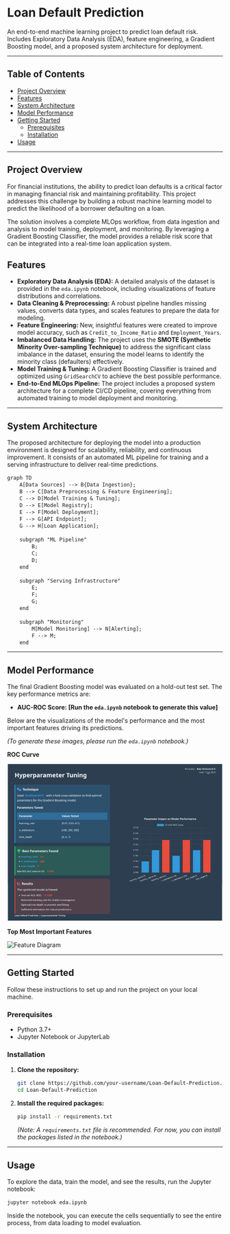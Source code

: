 # Loan Default Prediction

An end-to-end machine learning project to predict loan default risk. Includes Exploratory Data Analysis (EDA), feature engineering, a Gradient Boosting model, and a proposed system architecture for deployment.

---

## Table of Contents

- [Project Overview](#project-overview)
- [Features](#features)
- [System Architecture](#system-architecture)
- [Model Performance](#model-performance)
- [Getting Started](#getting-started)
  - [Prerequisites](#prerequisites)
  - [Installation](#installation)
- [Usage](#usage)

---

## Project Overview

For financial institutions, the ability to predict loan defaults is a critical factor in managing financial risk and maintaining profitability. This project addresses this challenge by building a robust machine learning model to predict the likelihood of a borrower defaulting on a loan.

The solution involves a complete MLOps workflow, from data ingestion and analysis to model training, deployment, and monitoring. By leveraging a Gradient Boosting Classifier, the model provides a reliable risk score that can be integrated into a real-time loan application system.

## Features

*   **Exploratory Data Analysis (EDA):** A detailed analysis of the dataset is provided in the `eda.ipynb` notebook, including visualizations of feature distributions and correlations.
*   **Data Cleaning & Preprocessing:** A robust pipeline handles missing values, converts data types, and scales features to prepare the data for modeling.
*   **Feature Engineering:** New, insightful features were created to improve model accuracy, such as `Credit_to_Income_Ratio` and `Employment_Years`.
*   **Imbalanced Data Handling:** The project uses the **SMOTE (Synthetic Minority Over-sampling Technique)** to address the significant class imbalance in the dataset, ensuring the model learns to identify the minority class (defaulters) effectively.
*   **Model Training & Tuning:** A Gradient Boosting Classifier is trained and optimized using `GridSearchCV` to achieve the best possible performance.
*   **End-to-End MLOps Pipeline:** The project includes a proposed system architecture for a complete CI/CD pipeline, covering everything from automated training to model deployment and monitoring.

---

## System Architecture

The proposed architecture for deploying the model into a production environment is designed for scalability, reliability, and continuous improvement. It consists of an automated ML pipeline for training and a serving infrastructure to deliver real-time predictions.

```mermaid
graph TD
    A[Data Sources] --> B{Data Ingestion};
    B --> C[Data Preprocessing & Feature Engineering];
    C --> D[Model Training & Tuning];
    D --> E[Model Registry];
    E --> F[Model Deployment];
    F --> G[API Endpoint];
    G --> H[Loan Application];

    subgraph "ML Pipeline"
        B;
        C;
        D;
    end

    subgraph "Serving Infrastructure"
        E;
        F;
        G;
    end

    subgraph "Monitoring"
        M[Model Monitoring] --> N[Alerting];
        F --> M;
    end
```

---

## Model Performance

The final Gradient Boosting model was evaluated on a hold-out test set. The key performance metrics are:

*   **AUC-ROC Score:** **[Run the `eda.ipynb` notebook to generate this value]**

Below are the visualizations of the model's performance and the most important features driving its predictions. 

*(To generate these images, please run the `eda.ipynb` notebook.)*

**ROC Curve**

![Diagram](./img/roc.png)

**Top Most Important Features**

![Feature Diagram](./img/conclusion.png)

---

## Getting Started

Follow these instructions to set up and run the project on your local machine.

### Prerequisites

*   Python 3.7+
*   Jupyter Notebook or JupyterLab

### Installation

1.  **Clone the repository:**
    ```bash
    git clone https://github.com/your-username/Loan-Default-Prediction.git
    cd Loan-Default-Prediction
    ```

2.  **Install the required packages:**
    ```bash
    pip install -r requirements.txt
    ```
    *(Note: A `requirements.txt` file is recommended. For now, you can install the packages listed in the notebook.)*

---

## Usage

To explore the data, train the model, and see the results, run the Jupyter notebook:

```bash
jupyter notebook eda.ipynb
```

Inside the notebook, you can execute the cells sequentially to see the entire process, from data loading to model evaluation.